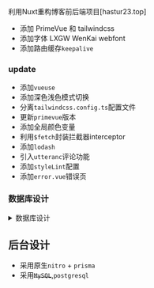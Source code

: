 利用Nuxt重构博客前后端项目[hastur23.top]

- 添加 PrimeVue 和 tailwindcss
- 添加字体 LXGW WenKai webfont
- 添加路由缓存`keepalive`

### update

- 添加`vueuse`
- 添加深色浅色模式切换
- 分离`tailwindcss.config.ts`配置文件
- 更新`primevue`版本
- 添加全局颜色变量
- 利用`$fetch`封装拦截器interceptor
- 添加`lodash`
- 引入`utteranc`评论功能
- 添加`styleLint`配置
- 添加`error.vue`错误页

### 数据库设计

<details>
  <summary>数据库设计</summary>

  #### 用户表 (user)
    | 列名         | 类型      | 主键             |
    | ------------ | --------- | ---------------- |
    | id           | serial    | 主键             |
    | user_name    | varchar   | 用户名           |
    | password     | varchar   | 密码             |
    | role         | varchar   | 角色             |
    | nick_name    | varchar   | 昵称             |
    | created_time | timestamp | 默认值为当前时间 |

  #### 文章表 (post)
    | 列名         | 类型      | 主键                    |
    | ------------ | --------- | ----------------------- |
    | id           | serial    | 主键                    |
    | title        | varchar   | 文章标题                |
    | content      | varchar   | 文章内容                |
    | author_id    | varchar   | 外键,关联 user 表的id   |
    | category_id  | varchar   | 外键,关联category表的id |
    | created_time | timestamp | 默认值为当前时间        |
    | updated_time | timestamp | 自动更新为当前时间      |

  #### 文章文件表 (post_file)
    | 列名         | 类型    | 备注                |
    | ------------ | ------- | ------------------- |
    | id           | serial  | 主键                |
    | post_id      | int     | 外键,关联post表的id |
    | file_name    | varchar | 文件名              |
    | file_address | varchar | 文件路径            |

  #### 分类/标签表 (category)
    | 列名  | 类型    | 备注          |
    | ----- | ------- | ------------- |
    | id    | serial  | 主键          |
    | name  | varchar | 分类/标签名称 |
    | color | varchar | 颜色(可选)    |
    | icon  | varchar | 图标(可选)    |

</details>

## 后台设计

- 采用原生`nitro` + `prisma`
- 采用~~`MySQL`~~,`postgresql`